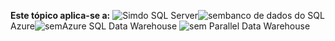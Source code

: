 <Token>**Este tópico aplica-se a:** ![Sim](media/yes.png)do SQL Server![sem](media/no.png)banco de dados do SQL Azure![sem](media/no.png)Azure SQL Data Warehouse ![sem](media/no.png) Parallel Data Warehouse</Token>

